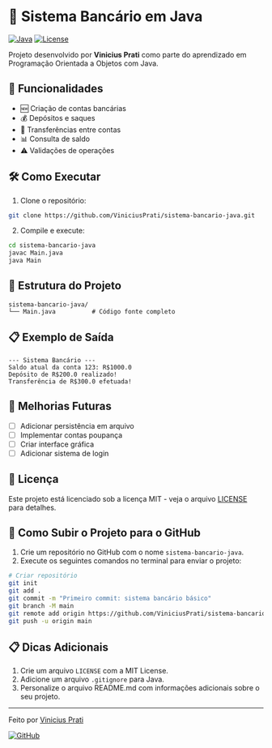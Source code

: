 
# 🏦 Sistema Bancário em Java

[![Java](https://img.shields.io/badge/Java-17-blue.svg)](https://www.oracle.com/java/)
[![License](https://img.shields.io/badge/License-MIT-green.svg)](https://opensource.org/licenses/MIT)

Projeto desenvolvido por **Vinicius Prati** como parte do aprendizado em Programação Orientada a Objetos com Java.

## 📌 Funcionalidades

- 🆕 Criação de contas bancárias
- 💰 Depósitos e saques
- 🔄 Transferências entre contas
- 📊 Consulta de saldo
- ⚠️ Validações de operações

## 🛠️ Como Executar

1. Clone o repositório:
```bash
git clone https://github.com/ViniciusPrati/sistema-bancario-java.git
````

2. Compile e execute:

```bash
cd sistema-bancario-java
javac Main.java
java Main
```

## 🧩 Estrutura do Projeto

```
sistema-bancario-java/
└── Main.java          # Código fonte completo
```

## 📋 Exemplo de Saída

```plaintext
--- Sistema Bancário ---
Saldo atual da conta 123: R$1000.0
Depósito de R$200.0 realizado!
Transferência de R$300.0 efetuada!
```

## 🚀 Melhorias Futuras

* [ ] Adicionar persistência em arquivo
* [ ] Implementar contas poupança
* [ ] Criar interface gráfica
* [ ] Adicionar sistema de login

## 📜 Licença

Este projeto está licenciado sob a licença MIT - veja o arquivo [LICENSE](LICENSE) para detalhes.

## 🎯 Como Subir o Projeto para o GitHub

1. Crie um repositório no GitHub com o nome `sistema-bancario-java`.
2. Execute os seguintes comandos no terminal para enviar o projeto:

```bash
# Criar repositório
git init
git add .
git commit -m "Primeiro commit: sistema bancário básico"
git branch -M main
git remote add origin https://github.com/ViniciusPrati/sistema-bancario-java.git
git push -u origin main
```

## 📋 Dicas Adicionais

1. Crie um arquivo `LICENSE` com a MIT License.
2. Adicione um arquivo `.gitignore` para Java.
3. Personalize o arquivo README.md com informações adicionais sobre o seu projeto.

---

Feito por [Vinicius Prati](https://github.com/viniprati)

[![GitHub](https://img.shields.io/badge/Meu-GitHub-black.svg)](https://github.com/ViniciusPrati)
